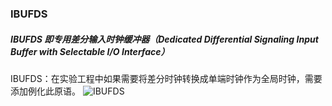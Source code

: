 ### IBUFDS
##### IBUFDS 即专用差分输入时钟缓冲器（Dedicated Differential Signaling Input Buffer with Selectable I/O Interface）

IBUFDS：在实验工程中如果需要将差分时钟转换成单端时钟作为全局时钟，需要添加例化此原语。
![IBUFDS](https://img-blog.csdnimg.cn/9641a616369d48e09a2b8e7da19bce1f.png?x-oss-process=image/watermark,type_d3F5LXplbmhlaQ,shadow_50,text_Q1NETiBATGluZXN0LTU=,size_20,color_FFFFFF,t_70,g_se,x_16)
